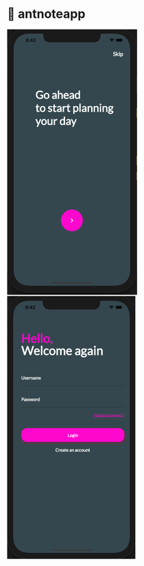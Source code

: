 
# 🐜 antnoteapp

![Image of Basics](https://github.com/gulnurumur/antnote/blob/main/assets/screens/intropage.png)![Image of Basics](https://github.com/gulnurumur/antnote/blob/main/assets/screens/loginpage.png)


